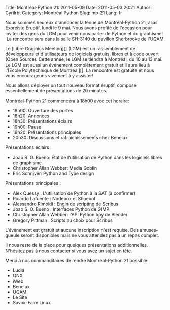 Title: Montréal-Python 21: 2011-05-09
Date: 2011-05-03 20:21
Author: Cyrilrbt
Category: Montréal Python
Slug: mp-21
Lang: fr

Nous sommes heureux d'annoncer la tenue de Montréal-Python 21, alias
Exorciste Éruptif, lundi le 9 mai. Nous avons profité de l'occasion pour
inviter des gens du LGM pour venir nous parler de Python et du
graphisme!  La rencontre sera dans la salle SH-3140 du [pavillon
Sherbrooke][] de l'UQAM.

<div>
</p>
Le [Libre Graphics Meeting][] (LGM) est un rassemblement de développeurs
et d'utilisateurs de logiciels gratuits, libres et à code ouvert (Open
Source). Cette année, le LGM se tiendra à Montréal, du 10 au 13 mai. Le
LGM est aussi un événement complètement gratuit et il aura lieu à
l'[École Polytechnique de Montréal][]. La rencontre est gratuite et nous
vous encourageons vivement à y assister!

Nous allons déployer un tout nouveau format éruptif, composé
essentiellement de présentations de 20 minutes.

Montréal-Python 21 commencera à 18h00 avec cet horaire:

-   18h00: Ouverture des portes
-   18h20: Annonces
-   18h30: Présentations éclairs
-   19h00: Pause
-   19h20: Présentations principales
-   20h30: Discussions et rafraîchissements chez Benelux

Présentations éclairs :

-   Joao S. O. Bueno: État de l'utilisation de Python dans les logiciels
    libres de graphisme
-   Christopher Allan Webber: Media Goblin
-   Eric Schrijver: Python and Type design

Présentations principales :

-   Alex Quessy : L'utilisation de Python à la SAT (à confirmer)
-   Ricardo Lafuente : Nodebox et Shoebot
-   Alessandro Rimoldi : Engin de scripting de Scribus
-   Joao S. O. Bueno : Interfaces Python de GIMP
-   Christopher Allan Webber: l'API Python bpy de Blender
-   Gregory Pittman : Scripts au choix pour Scribus

L'événement est gratuit et aucune inscription n'est requise. Des
amuses-gueule seront disponibles mais ne vous attendez pas à un repas
complet.

</p>
Il nous reste de la place pour quelques présentations additionnelles.
N'hésitez pas à nous contacter si vous avez un sujet en tête.

Merci à nos commanditaires de rendre Montréal-Python 21 possible:

-   Ludia
-   QNX
-   iWeb
-   Benelux
-   UQAM
-   Le Site
-   Savoir-Faire Linux

</div>
<!--:-->

</p>

  [pavillon Sherbrooke]: http://www.uqam.ca/campus/pavillons/sh.htm
  [Libre Graphics Meeting]: http://www.libregraphicsmeeting.org/2011/
  [École Polytechnique de Montréal]: http://www.polymtl.ca/
